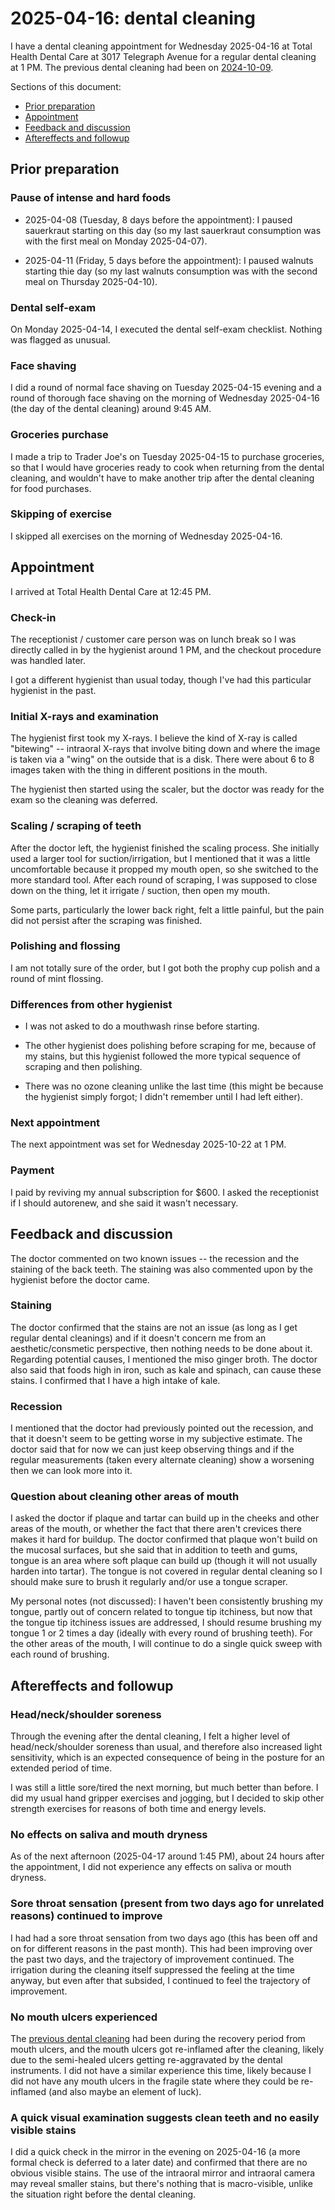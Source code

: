 # 2025-04-16: dental cleaning

I have a dental cleaning appointment for Wednesday 2025-04-16 at Total
Health Dental Care at 3017 Telegraph Avenue for a regular dental
cleaning at 1 PM. The previous dental cleaning had been on
[2024-10-09](../2024/2024-10-09-dental-cleaning.md).

Sections of this document:

* [Prior preparation](#prior-preparation)
* [Appointment](#appointment)
* [Feedback and discussion](#feedback-and-discussion)
* [Aftereffects and followup](#aftereffects-and-followup)

## Prior preparation

### Pause of intense and hard foods

* 2025-04-08 (Tuesday, 8 days before the appointment): I paused
  sauerkraut starting on this day (so my last sauerkraut consumption
  was with the first meal on Monday 2025-04-07).

* 2025-04-11 (Friday, 5 days before the appointment): I paused walnuts
  starting thie day (so my last walnuts consumption was with the
  second meal on Thursday 2025-04-10).

### Dental self-exam

On Monday 2025-04-14, I executed the dental self-exam
checklist. Nothing was flagged as unusual.

### Face shaving

I did a round of normal face shaving on Tuesday 2025-04-15 evening and
a round of thorough face shaving on the morning of Wednesday
2025-04-16 (the day of the dental cleaning) around 9:45 AM.

### Groceries purchase

I made a trip to Trader Joe's on Tuesday 2025-04-15 to purchase
groceries, so that I would have groceries ready to cook when returning
from the dental cleaning, and wouldn't have to make another trip after
the dental cleaning for food purchases.

### Skipping of exercise

I skipped all exercises on the morning of Wednesday 2025-04-16.

## Appointment

I arrived at Total Health Dental Care at 12:45 PM.

### Check-in

The receptionist / customer care person was on lunch break so I was
directly called in by the hygienist around 1 PM, and the checkout
procedure was handled later.

I got a different hygienist than usual today, though I've had this
particular hygienist in the past.

### Initial X-rays and examination

The hygienist first took my X-rays. I believe the kind of X-ray is
called "bitewing" -- intraoral X-rays that involve biting down and
where the image is taken via a "wing" on the outside that is a
disk. There were about 6 to 8 images taken with the thing in different
positions in the mouth.

The hygienist then started using the scaler, but the doctor was ready
for the exam so the cleaning was deferred.

### Scaling / scraping of teeth

After the doctor left, the hygienist finished the scaling process. She
initially used a larger tool for suction/irrigation, but I mentioned
that it was a little uncomfortable because it propped my mouth open,
so she switched to the more standard tool. After each round of
scraping, I was supposed to close down on the thing, let it irrigate /
suction, then open my mouth.

Some parts, particularly the lower back right, felt a little painful,
but the pain did not persist after the scraping was finished.

### Polishing and flossing

I am not totally sure of the order, but I got both the prophy cup
polish and a round of mint flossing.

### Differences from other hygienist

* I was not asked to do a mouthwash rinse before starting.

* The other hygienist does polishing before scraping for me, because
  of my stains, but this hygienist followed the more typical sequence
  of scraping and then polishing.

* There was no ozone cleaning unlike the last time (this might be
  because the hygienist simply forgot; I didn't remember until I had
  left either).

### Next appointment

The next appointment was set for Wednesday 2025-10-22 at 1 PM.

### Payment

I paid by reviving my annual subscription for $600. I asked the
receptionist if I should autorenew, and she said it wasn't necessary.

## Feedback and discussion

The doctor commented on two known issues -- the recession and the
staining of the back teeth. The staining was also commented upon by
the hygienist before the doctor came.

### Staining

The doctor confirmed that the stains are not an issue (as long as I
get regular dental cleanings) and if it doesn't concern me from an
aesthetic/consmetic perspective, then nothing needs to be done about
it. Regarding potential causes, I mentioned the miso ginger broth. The
doctor also said that foods high in iron, such as kale and spinach,
can cause these stains. I confirmed that I have a high intake of kale.

### Recession

I mentioned that the doctor had previously pointed out the recession,
and that it doesn't seem to be getting worse in my subjective
estimate. The doctor said that for now we can just keep observing
things and if the regular measurements (taken every alternate
cleaning) show a worsening then we can look more into it.

### Question about cleaning other areas of mouth

I asked the doctor if plaque and tartar can build up in the cheeks and
other areas of the mouth, or whether the fact that there aren't
crevices there makes it hard for buildup. The doctor confirmed that
plaque won't build on the mucosal surfaces, but she said that in
addition to teeth and gums, tongue is an area where soft plaque can
build up (though it will not usually harden into tartar). The tongue
is not covered in regular dental cleaning so I should make sure to
brush it regularly and/or use a tongue scraper.

My personal notes (not discussed): I haven't been consistently
brushing my tongue, partly out of concern related to tongue tip
itchiness, but now that the tongue tip itchiness issues are addressed,
I should resume brushing my tongue 1 or 2 times a day (ideally with
every round of brushing teeth). For the other areas of the mouth, I
will continue to do a single quick sweep with each round of brushing.

## Aftereffects and followup

### Head/neck/shoulder soreness

Through the evening after the dental cleaning, I felt a higher level
of head/neck/shoulder soreness than usual, and therefore also
increased light sensitivity, which is an expected consequence of being
in the posture for an extended period of time.

I was still a little sore/tired the next morning, but much better than
before. I did my usual hand gripper exercises and jogging, but I
decided to skip other strength exercises for reasons of both time and
energy levels.

### No effects on saliva and mouth dryness

As of the next afternoon (2025-04-17 around 1:45 PM), about 24 hours
after the appointment, I did not experience any effects on saliva or
mouth dryness.

### Sore throat sensation (present from two days ago for unrelated reasons) continued to improve

I had had a sore throat sensation from two days ago (this has been off
and on for different reasons in the past month). This had been
improving over the past two days, and the trajectory of improvement
continued. The irrigation during the cleaning itself suppressed the
feeling at the time anyway, but even after that subsided, I continued
to feel the trajectory of improvement.

### No mouth ulcers experienced

The [previous dental cleaning](../2024/2024-10-09-dental-cleaning.md)
had been during the recovery period from mouth ulcers, and the mouth
ulcers got re-inflamed after the cleaning, likely due to the
semi-healed ulcers getting re-aggravated by the dental instruments. I
did not have a similar experience this time, likely because I did not
have any mouth ulcers in the fragile state where they could be
re-inflamed (and also maybe an element of luck).

### A quick visual examination suggests clean teeth and no easily visible stains

I did a quick check in the mirror in the evening on 2025-04-16 (a more
formal check is deferred to a later date) and confirmed that there are
no obvious visible stains. The use of the intraoral mirror and
intraoral camera may reveal smaller stains, but there's nothing that
is macro-visible, unlike the situation right before the dental
cleaning.
